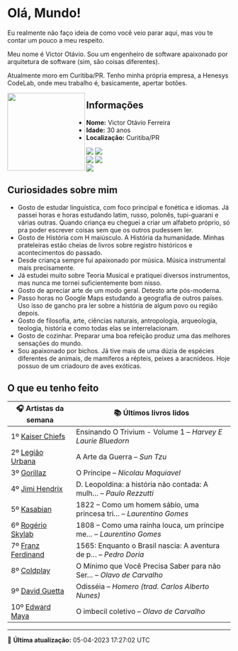 # Olá, Mundo!

Eu realmente não faço ideia de como você veio parar aqui, mas vou te contar um pouco a meu respeito.

Meu nome é Victor Otávio. Sou um engenheiro de software apaixonado por arquitetura de software (sim, são coisas diferentes).

Atualmente moro em Curitiba/PR. Tenho minha própria empresa, a Henesys CodeLab, onde meu trabalho é, basicamente, apertar botões.

<img align="left" src="https://github.com/vctrtvfrrr/vctrtvfrrr/raw/master/octocat.png" alt="" width="175" />

## Informações

- **Nome:** Victor Otávio Ferreira
- **Idade:** 30 anos
- **Localização:** Curitiba/PR

[![](https://img.shields.io/badge/LinkedIn-victorotavio-blue)](https://www.linkedin.com/in/victorotavio/) [![](https://img.shields.io/badge/Twitter-@vctrtvfrrr-blue)](https://twitter.com/vctrtvfrrr)  
[![](https://img.shields.io/badge/GitHub-vctrtvfrrr-24292e)](https://github.com/vctrtvfrrr) [![](https://img.shields.io/badge/GitLab-vctrtvfrrr-ec5d16)](https://gitlab.com/vctrtvfrrr)  
[![](https://img.shields.io/badge/Email-victor@otavioferreira.com.br-red)](mailto:victor@otavioferreira.com.br)  

## Curiosidades sobre mim

-   Gosto de estudar linguística, com foco principal e fonética e idiomas. Já passei horas e horas estudando latim, russo, polonês, tupi-guarani e várias outras. Quando criança eu cheguei a criar um alfabeto próprio, só pra poder escrever coisas sem que os outros pudessem ler.
-   Gosto de História com H maiúsculo. A História da humanidade. Minhas prateleiras estão cheias de livros sobre registro históricos e acontecimentos do passado.
-   Desde criança sempre fui apaixonado por música. Música instrumental mais precisamente.
-   Já estudei muito sobre Teoria Musical e pratiquei diversos instrumentos, mas nunca me tornei suficientemente bom nisso.
-   Gosto de apreciar arte de um modo geral. Detesto arte pós-moderna.
-   Passo horas no Google Maps estudando a geografia de outros países. Uso isso de gancho pra ler sobre a história de algum povo ou região depois.
-   Gosto de filosofia, arte, ciências naturais, antropologia, arqueologia, teologia, história e como todas elas se interrelacionam.
-   Gosto de cozinhar. Preparar uma boa refeição produz uma das melhores sensações do mundo.
-   Sou apaixonado por bichos. Já tive mais de uma dúzia de espécies diferentes de animais, de mamiferos a répteis, peixes a aracnídeos. Hoje possuo de um criadouro de aves exóticas.


## O que eu tenho feito

|                       🎧 Artistas da semana                        |                      📚 Últimos livros lidos                      |
|--------------------------------------------------------------------|-------------------------------------------------------------------|
| 1º [Kaiser Chiefs](https://www.last.fm/music/Kaiser+Chiefs)        | Ensinando O Trivium - Volume 1	–	_Harvey E Laurie Bluedorn_         |
| 2º [Legião Urbana](https://www.last.fm/music/Legi%C3%A3o+Urbana)   | A Arte da Guerra	–	_Sun Tzu_                                        |
| 3º [Gorillaz](https://www.last.fm/music/Gorillaz)                  | O Príncipe	–	_Nicolau Maquiavel_                                    |
| 4º [Jimi Hendrix](https://www.last.fm/music/Jimi+Hendrix)          | D. Leopoldina: a história não contada: A mulh…	–	_Paulo Rezzutti_   |
| 5º [Kasabian](https://www.last.fm/music/Kasabian)                  | 1822 – Como um homem sábio, uma princesa tri…	–	_Laurentino Gomes_  |
| 6º [Rogério Skylab](https://www.last.fm/music/Rog%C3%A9rio+Skylab) | 1808 – Como uma rainha louca, um príncipe me…	–	_Laurentino Gomes_  |
| 7º [Franz Ferdinand](https://www.last.fm/music/Franz+Ferdinand)    | 1565: Enquanto o Brasil nascia: A aventura de p…	–	_Pedro Doria_    |
| 8º [Coldplay](https://www.last.fm/music/Coldplay)                  | O Mínimo que Você Precisa Saber para não Ser…	–	_Olavo de Carvalho_ |
| 9º [David Guetta](https://www.last.fm/music/David+Guetta)          | Odisséia	–	_Homero (trad. Carlos Alberto Nunes)_                    |
| 10º [Edward Maya](https://www.last.fm/music/Edward+Maya)           | O imbecil coletivo	–	_Olavo de Carvalho_                            |


---

🚀 **Última atualização:** 05-04-2023 17:27:02 UTC
